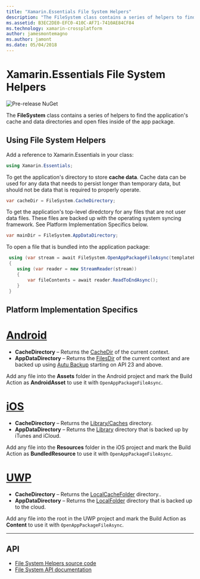 ```yaml
---
title: "Xamarin.Essentials File System Helpers"
description: "The FileSystem class contains a series of helpers to find the application's cache and data directories and open files inside of the app package."
ms.assetid: B3EC2DE0-EFC0-410C-AF71-7410AE84CF84
ms.technology: xamarin-crossplatform
author: jamesmontemagno
ms.author: jamont
ms.date: 05/04/2018
---
```

# Xamarin.Essentials File System Helpers

![Pre-release NuGet](~/media/shared/pre-release.png)

The **FileSystem** class contains a series of helpers to find the application's cache and data directories and open files inside of the app package.

## Using File System Helpers

Add a reference to Xamarin.Essentials in your class:

```csharp
using Xamarin.Essentials;
```

To get the application's directory to store **cache data**. Cache data can be used for any data that needs to persist longer than temporary data, but should not be data that is required to properly operate.

```csharp
var cacheDir = FileSystem.CacheDirectory;
```

To get the application's top-level diredctory for any files that are not user data files. These files are backed up with the operating system syncing framework. See Platform Implementation Specifics below.

```csharp
var mainDir = FileSystem.AppDataDirectory;
```

To open a file that is bundled into the application package:

```csharp
 using (var stream = await FileSystem.OpenAppPackageFileAsync(templateFileName))
 {
    using (var reader = new StreamReader(stream))
    {
        var fileContents = await reader.ReadToEndAsync();
    }
 }
```

## Platform Implementation Specifics

# [Android](#tab/android)

- **CacheDirectory** – Returns the [CacheDir](https://developer.android.com/reference/android/content/Context.html#getCacheDir) of the current context.
- **AppDataDirectory** – Returns the [FilesDir](https://developer.android.com/reference/android/content/Context.html#getFilesDir) of the current context and are backed up using [Autu Backup](https://developer.android.com/guide/topics/data/autobackup.html) starting on API 23 and above.

Add any file into the **Assets** folder in the Android project and mark the Build Action as **AndroidAsset** to use it with `OpenAppPackageFileAsync`.

# [iOS](#tab/ios)

- **CacheDirectory** – Returns the [Library/Caches](https://developer.apple.com/library/content/documentation/FileManagement/Conceptual/FileSystemProgrammingGuide/FileSystemOverview/FileSystemOverview.html) directory.
- **AppDataDirectory** – Returns the [Library](https://developer.apple.com/library/content/documentation/FileManagement/Conceptual/FileSystemProgrammingGuide/FileSystemOverview/FileSystemOverview.html) directory that is backed up by iTunes and iCloud.

Add any file into the **Resources** folder in the iOS project and mark the Build Action as **BundledResource** to use it with `OpenAppPackageFileAsync`.

# [UWP](#tab/uwp)

- **CacheDirectory** – Returns the [LocalCacheFolder](https://docs.microsoft.com/en-us/uwp/api/windows.storage.applicationdata.localcachefolder#Windows_Storage_ApplicationData_LocalCacheFolder) directory..
- **AppDataDirectory** – Returns the [LocalFolder](https://docs.microsoft.com/en-us/uwp/api/windows.storage.applicationdata.localfolder#Windows_Storage_ApplicationData_LocalFolder) directory that is backed up to the cloud.

Add any file into the root in the UWP project and mark the Build Action as **Content** to use it with `OpenAppPackageFileAsync`.

--------------

## API

- [File System Helpers source code](https://github.com/xamarin/Essentials/tree/master/Essentials/FileSystem)
- [File System API documentation](xref:Xamarin.Essentials.FileSystem)
